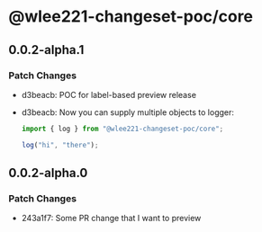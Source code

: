 # @wlee221-changeset-poc/core

## 0.0.2-alpha.1

### Patch Changes

- d3beacb: POC for label-based preview release
- d3beacb: Now you can supply multiple objects to logger:

  ```ts
  import { log } from "@wlee221-changeset-poc/core";

  log("hi", "there");
  ```

## 0.0.2-alpha.0

### Patch Changes

- 243a1f7: Some PR change that I want to preview
